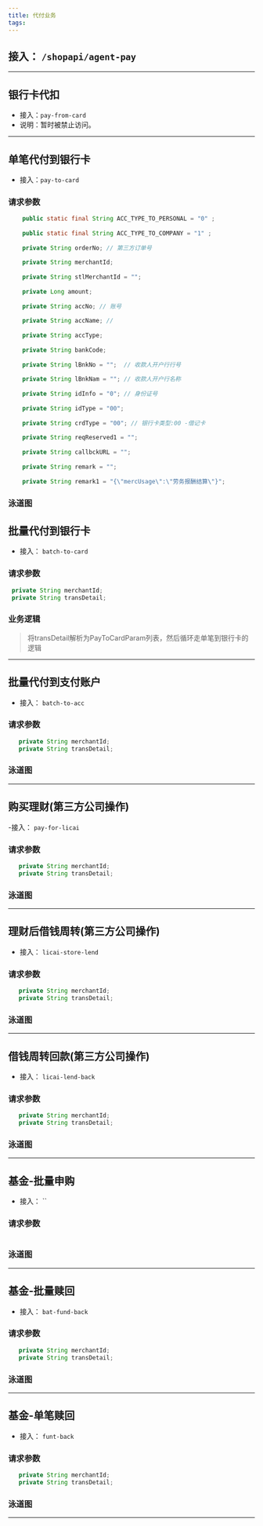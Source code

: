 ```yaml
---
title: 代付业务
tags:
---
```


## 接入： `/shopapi/agent-pay`

---

## 银行卡代扣 
- 接入：`pay-from-card` 
- 说明：暂时被禁止访问。
---

## 单笔代付到银行卡
- 接入：`pay-to-card`
### 请求参数
```java
    public static final String ACC_TYPE_TO_PERSONAL = "0" ;
    
    public static final String ACC_TYPE_TO_COMPANY = "1" ;
    
    private String orderNo; // 第三方订单号
    
    private String merchantId;
    
    private String stlMerchantId = "";
    
    private Long amount;
    
    private String accNo; // 账号
    
    private String accName; //
    
    private String accType;
    
    private String bankCode;
    
    private String lBnkNo = "";  // 收款人开户行行号
    
    private String lBnkNam = ""; // 收款人开户行名称
    
    private String idInfo = "0"; // 身份证号
    
    private String idType = "00";
    
    private String crdType = "00"; // 银行卡类型:00 -借记卡
    
    private String reqReserved1 = "";
    
    private String callbckURL = "";
    
    private String remark = "";
    
    private String remark1 = "{\"mercUsage\":\"劳务报酬结算\"}";
```
### 泳道图


## 批量代付到银行卡
- 接入： `batch-to-card`
### 请求参数
```java
 private String merchantId;
 private String transDetail;
```
### 业务逻辑
> 将transDetail解析为PayToCardParam列表，然后循环走单笔到银行卡的逻辑
---

## 批量代付到支付账户
- 接入： `batch-to-acc`
### 请求参数
```java
   private String merchantId;
   private String transDetail;
```
### 泳道图

---

## 购买理财(第三方公司操作)
-接入： `pay-for-licai`
### 请求参数
```java
   private String merchantId;
   private String transDetail;
```
### 泳道图

---

## 理财后借钱周转(第三方公司操作)
- 接入： `licai-store-lend`
### 请求参数
```java
   private String merchantId;
   private String transDetail;
```
### 泳道图

---

## 借钱周转回款(第三方公司操作)
- 接入： `licai-lend-back`
### 请求参数
```java
   private String merchantId;
   private String transDetail;
```
### 泳道图

---

## 基金-批量申购
- 接入： ``
### 请求参数
```java
```
### 泳道图

---

## 基金-批量赎回
- 接入： `bat-fund-back`
### 请求参数
```java
   private String merchantId;
   private String transDetail;
```
### 泳道图

---

## 基金-单笔赎回
- 接入： `funt-back`
### 请求参数
```java
   private String merchantId;
   private String transDetail;
```
### 泳道图

---
